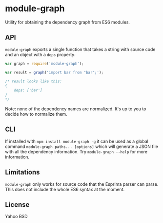 module-graph
============

Utility for obtaining the dependency graph from ES6 modules.

API
---

`module-graph` exports a single function that takes a string with source code
and an object with a `deps` property:

```js
var graph = require('module-graph');

var result = graph('import bar from "bar";');

/* result looks like this:
{
    deps: ['bar']
}
*/
```

Note: none of the dependency names are normalized. It's up to you to decide how
to normalize them.

CLI
---

If installed with `npm install module-graph -g` it can be used as a global
command `module-graph paths... [options]` which will generate a JSON file with
all the dependency information. Try `module-graph --help` for more information.

Limitations
-----------

`module-graph` only works for source code that the Esprima parser can parse.
This does not include the whole ES6 syntax at the moment.

License
-------

Yahoo BSD
